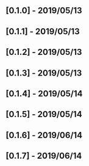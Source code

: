 ## [0.1.0] - 2019/05/13
## [0.1.1] - 2019/05/13
## [0.1.2] - 2019/05/13
## [0.1.3] - 2019/05/13
## [0.1.4] - 2019/05/14
## [0.1.5] - 2019/05/14
## [0.1.6] - 2019/06/14
## [0.1.7] - 2019/06/14